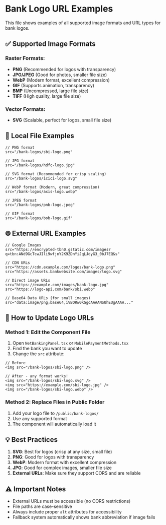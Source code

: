 # Bank Logo URL Examples

This file shows examples of all supported image formats and URL types for bank logos.

## ✅ Supported Image Formats

### Raster Formats:
- **PNG** (Recommended for logos with transparency)
- **JPG/JPEG** (Good for photos, smaller file size)
- **WebP** (Modern format, excellent compression)
- **GIF** (Supports animation, transparency)
- **BMP** (Uncompressed, large file size)
- **TIFF** (High quality, large file size)

### Vector Formats:
- **SVG** (Scalable, perfect for logos, small file size)

## 📁 Local File Examples

```tsx
// PNG format
src="/bank-logos/sbi-logo.png"

// JPG format  
src="/bank-logos/hdfc-logo.jpg"

// SVG format (Recommended for crisp scaling)
src="/bank-logos/icici-logo.svg"

// WebP format (Modern, great compression)
src="/bank-logos/axis-logo.webp"

// JPEG format
src="/bank-logos/pnb-logo.jpeg"

// GIF format
src="/bank-logos/bob-logo.gif"
```

## 🌐 External URL Examples

```tsx
// Google Images
src="https://encrypted-tbn0.gstatic.com/images?q=tbn:ANd9GcTcwJIli9wfjnY2K9ZDnYiJqLJdyG3_0bJ7EQ&s"

// CDN URLs
src="https://cdn.example.com/logos/bank-logo.png"
src="https://assets.bankwebsite.com/images/logo.svg"

// Direct image URLs
src="https://example.com/images/bank-logo.jpg"
src="https://logo-api.com/bank/sbi.webp"

// Base64 Data URLs (for small images)
src="data:image/png;base64,iVBORw0KGgoAAAANSUhEUgAAAA..."
```

## 🔧 How to Update Logo URLs

### Method 1: Edit the Component File
1. Open `NetBankingPanel.tsx` or `MobilePaymentMethods.tsx`
2. Find the bank you want to update
3. Change the `src` attribute:

```tsx
// Before
<img src="/bank-logos/sbi-logo.png" />

// After - any format works!
<img src="/bank-logos/sbi-logo.svg" />
<img src="https://example.com/sbi-logo.jpg" />
<img src="/bank-logos/sbi-logo.webp" />
```

### Method 2: Replace Files in Public Folder
1. Add your logo file to `/public/bank-logos/`
2. Use any supported format
3. The component will automatically load it

## 💡 Best Practices

1. **SVG**: Best for logos (crisp at any size, small file)
2. **PNG**: Good for logos with transparency
3. **WebP**: Modern format with excellent compression
4. **JPG**: Good for complex images, smaller file size
5. **External URLs**: Make sure they support CORS and are reliable

## ⚠️ Important Notes

- External URLs must be accessible (no CORS restrictions)
- File paths are case-sensitive
- Always include proper `alt` attributes for accessibility
- Fallback system automatically shows bank abbreviation if image fails